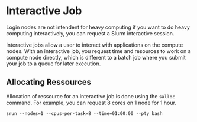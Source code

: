 # Interactive Job

Login nodes are not intendent for heavy computing if you want to do heavy
computing interactively, you can request a Slurm interactive session.

Interactive jobs allow a user to interact with applications on the compute 
nodes. With an interactive job, you request time and resources to work on a 
compute node directly, which is different to a batch job where you submit your 
job to a queue for later execution.

## Allocating Ressources

Allocation of ressource for an interactive job is done using the `salloc` 
command. For example, you can request 8 cores on 1 node for 1 hour.

```
srun --nodes=1 --cpus-per-task=8 --time=01:00:00 --pty bash
```